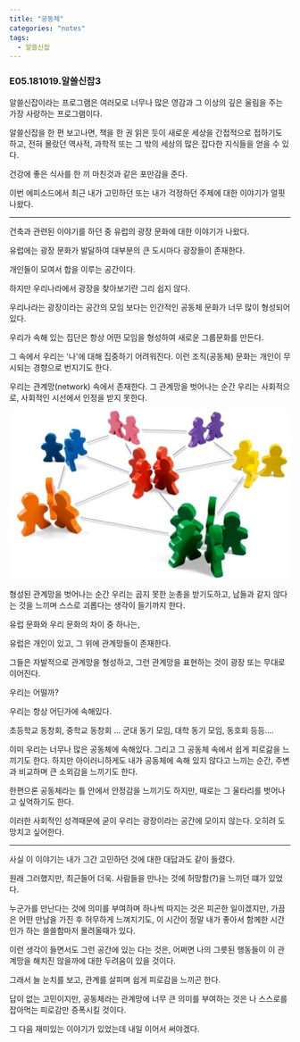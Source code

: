 ```yaml
---
title: "공동체"
categories: "notes"
tags:
  - 알쓸신잡
---
```


### E05.181019.알쓸신잡3

알쓸신잡이라는 프로그램은 여러모로 너무나 많은 영감과 그 이상의 깊은 울림을 주는 가장 사랑하는 프로그램이다.

알쓸신잡을 한 편 보고나면, 책을 한 권 읽은 듯이 새로운 세상을 간접적으로 접하기도 하고, 전혀 몰랐던 역사적, 과학적 또는 그 밖의 세상의 많은 잡다한 지식들을 얻을 수 있다.

건강에 좋은 식사를 한 끼 마친것과 같은 포만감을 준다.

이번 에피소드에서 최근 내가 고민하던 또는 내가 걱정하던 주제에 대한 이야기가 얼핏 나왔다.

---

건축과 관련된 이야기를 하던 중 유럽의 광장 문화에 대한 이야기가 나왔다.

유럽에는 광장 문화가 발달하여 대부분의 큰 도시마다 광장들이 존재한다.

개인들이 모여서 합을 이루는 공간이다.

하지만 우리나라에서 광장을 찾아보기란 그리 쉽지 않다.

우리나라는 광장이라는 공간의 모임 보다는 인간적인 공동체 문화가 너무 많이 형성되어 있다.

우리가 속해 있는 집단은 항상 어떤 모임을 형성하여 새로운 그룹문화를 만든다.

그 속에서 우리는 '나'에 대해 집중하기 어려워진다. 이런 조직(공동체) 문화는 개인이 무시되는 경향으로 번지기도 한다.

우리는 관계망(network) 속에서 존재한다. 그 관계망을 벗어나는 순간 우리는 사회적으로, 사회적인 시선에서 인정을 받지 못한다.

![관계망](/assets/images/notes/2018/10/infra_network.png)

형성된 관계망을 벗어나는 순간 우리는 곱지 못한 눈총을 받기도하고, 남들과 같지 않다는 것을 느끼며 스스로 괴롭다는 생각이 들기까지 한다.

유럽 문화와 우리 문화의 차이 중 하나는,

유럽은 개인이 있고, 그 위에 관계망들이 존재한다. 

그들은 자발적으로 관계망을 형성하고, 그런 관계망을 표현하는 것이 광장 또는 무대로 이어진다.

우리는 어떨까?

우리는 항상 어딘가에 속해있다.

초등학교 동창회, 중학교 동창회 ... 군대 동기 모임, 대학 동기 모임, 동호회 등등....

이미 우리는 너무나 많은 공동체에 속해있다. 그리고 그 공동체 속에서 쉽게 피로갊을 느끼기도 한다.
하지만 아이러니하게도 내가 공동체에 속해 있지 않다고 느끼는 순간, 주변과 비교하며 큰 소외감을 느끼기도 한다. 

한편으론 공동체라는 틀 안에서 안정감을 느끼기도 하지만, 때로는 그 울타리를 벗어나고 싶억하기도 한다.

이러한 사회적인 성격때문에 굳이 우리는 광장이라는 공간에 모이지 않는다. 오히려 도망치고 싶어한다.

---

사실 이 이야기는 내가 그간 고민하던 것에 대한 대답과도 같이 들렸다.

원래 그러했지만, 최근들어 더욱. 사람들을 만나는 것에 허망함(?)을 느끼던 떄가 있었다.

누군가를 만난다는 것에 의미를 부여하며 하나씩 따지는 것은 피곤한 일이겠지만, 가끔은 어떤 만남을 가진 후 허무하게 느껴지기도, 이 시간이 정말 내가 좋아서 함께한 시간인가 하는 쓸쓸함마저 몰려올때가 있다.

이런 생각이 들면서도 그런 공간에 있는 다는 것은, 어쩌면 나의 그릇된 행동들이 이 관계망을 해치진 않을까에 대한 두려움이 있을 것이다.

그래서 늘 눈치를 보고, 관계를 살피며 쉽게 피로감을 느끼곤 한다.

답이 없는 고민이지만, 공동체라는 관계망에 너무 큰 의미를 부여하는 것은 나 스스로를 잡아먹는 피로감만 증폭시킬 것이다.

그 다음 재미있는 이야기가 있었는데 내일 이어서 써야겠다.

